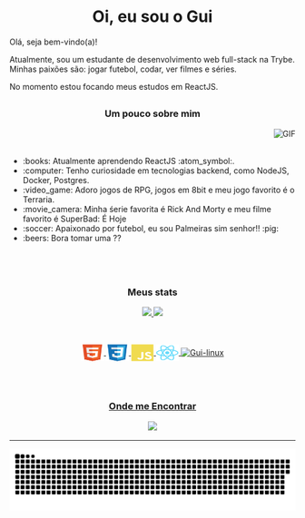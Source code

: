 ### <h1 align="center"> Oi, eu sou o Gui </h1>


<p>
Olá, seja bem-vindo(a)!


Atualmente, sou um estudante de desenvolvimento web full-stack na Trybe. Minhas paixões são: jogar futebol, codar, ver filmes e séries.

No momento estou focando meus estudos em ReactJS.
</p>

##

<div>
  <h3 align="center" > Um pouco sobre mim </h3>
  <div>
    <div>   <img align="right" alt="GIF" src="https://media4.giphy.com/media/RlI4BfPGZMBFyh2vIj/giphy.gif" /> </div>
    <div > 
      <br>
      <br>
      <ul  > 
        <li>  :books: Atualmente aprendendo ReactJS :atom_symbol:. </li>
        <li>  :computer:  Tenho curiosidade em tecnologias backend, como NodeJS, Docker, Postgres.</li>
        <li>  :video_game:  Adoro jogos de RPG, jogos em 8bit e meu jogo favorito é o Terraria.</li>
        <li>  :movie_camera: Minha śerie favorita é Rick And Morty e meu filme favorito é SuperBad: É Hoje </li>
        <li>  :soccer: Apaixonado por futebol, eu sou Palmeiras sim senhor!! :pig: </li>
        <li>  :beers: Bora tomar uma ?? </li>
      </ul> 
    </div>
  </div>

 
   <br>
   <br>
  
</div>

##

<div align="center">
  <h3> Meus stats </h3>
  <a href="https://github.com/guigabriel">
  <img height="180em" src="https://github-readme-stats.vercel.app/api?username=guigabriel&show_icons=true&theme=dracula&include_all_commits=true&count_private=true"/>
  <img height="180em" src="https://github-readme-stats.vercel.app/api/top-langs/?username=guigabriel&layout=compact&langs_count=7&theme=dracula"/>
</div>
  
##

<div align="center" style="display: inline_block"><br>
  
  <img align="center" alt="Gui-HTML" height="30" width="40" src="https://raw.githubusercontent.com/devicons/devicon/master/icons/html5/html5-original.svg">
  <img align="center" alt="Gui-CSS" height="30" width="40" src="https://raw.githubusercontent.com/devicons/devicon/master/icons/css3/css3-original.svg">
  <img align="center" alt="Gui-Js" height="30" width="40" src="https://raw.githubusercontent.com/devicons/devicon/master/icons/javascript/javascript-plain.svg">
  <img align="center" alt="Gui-React" height="30" width="40" src="https://raw.githubusercontent.com/devicons/devicon/master/icons/react/react-original.svg">
  <img align="center" alt="Gui-linux" height="30" width="40"  src="https://cdn.jsdelivr.net/gh/devicons/devicon/icons/linux/linux-original.svg" />
  
</div>

 ##

<div align="center" ><br>
  
  <h3>Onde me Encontrar</h3>
  
  <a  href="https://www.linkedin.com/in/guilhermegabriellisboadasilva" target="_blank"><img  src="https://img.shields.io/badge/-LinkedIn-%230077B5?style=for-the-badge&logo=linkedin&logoColor=white" target="_blank"></a> 
  <hr>
 
  ![Snake animation](https://github.com/guigabriel/guigabriel/blob/output/github-contribution-grid-snake.svg)
 
</div>



